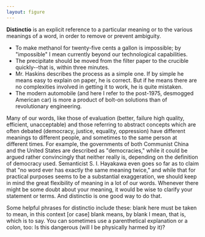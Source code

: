 ```yaml
---
layout: figure
---
```


**Distinctio** is an explicit reference to a particular meaning or to the various meanings of a word, in order to remove or prevent ambiguity.

 - To make methanol for twenty-five cents a gallon is impossible; by "impossible" I mean currently beyond our technological capabilities.
 - The precipitate should be moved from the filter paper to the crucible quickly--that is, within three minutes.
 - Mr. Haskins describes the process as a simple one. If by simple he means easy to explain on paper, he is correct. But if he means there are no complexities involved in getting it to work, he is quite mistaken.
 - The modern automobile (and here I refer to the post-1975, desmogged American car) is more a product of bolt-on solutions than of revolutionary engineering.

Many of our words, like those of evaluation (better, failure high quality, efficient, unacceptable) and those referring to abstract concepts which are often debated (democracy, justice, equality, oppression) have different meanings to different people, and sometimes to the same person at different times. For example, the governments of both Communist China and the United States are described as "democracies," while it could be argued rather convincingly that neither really is, depending on the definition of democracy used. Semanticist S. I. Hayakawa even goes so far as to claim that "no word ever has exactly the same meaning twice," and while that for practical purposes seems to be a substantial exaggeration, we should keep in mind the great flexibility of meaning in a lot of our words. Whenever there might be some doubt about your meaning, it would be wise to clarify your statement or terms. And distinctio is one good way to do that.

Some helpful phrases for distinctio include these: blank here must be taken to mean, in this context [or case] blank means, by blank I mean, that is, which is to say. You can sometimes use a parenthetical explanation or a colon, too: Is this dangerous (will I be physically harmed by it)?